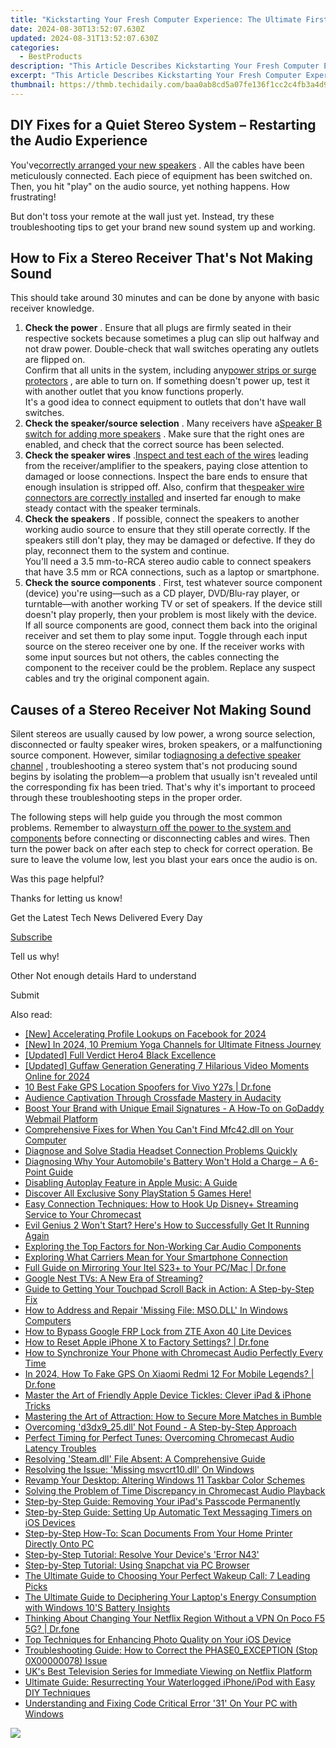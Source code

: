 ```yaml
---
title: "Kickstarting Your Fresh Computer Experience: The Ultimate First Five Tasks"
date: 2024-08-30T13:52:07.630Z
updated: 2024-08-31T13:52:07.630Z
categories:
  - BestProducts
description: "This Article Describes Kickstarting Your Fresh Computer Experience: The Ultimate First Five Tasks"
excerpt: "This Article Describes Kickstarting Your Fresh Computer Experience: The Ultimate First Five Tasks"
thumbnail: https://thmb.techidaily.com/baa0ab8cd5a07fe136f1cc2c4fb3a4d9f403c6961da236a4542ceaa49684d0f3.jpg
---
```


## DIY Fixes for a Quiet Stereo System – Restarting the Audio Experience
 You've[correctly arranged your new speakers](https://www.lifewire.com/placing-speakers-correctly-3134857) . All the cables have been meticulously connected. Each piece of equipment has been switched on. Then, you hit "play" on the audio source, yet nothing happens. How frustrating!

 But don't toss your remote at the wall just yet. Instead, try these troubleshooting tips to get your brand new sound system up and working.

## How to Fix a Stereo Receiver That's Not Making Sound

 This should take around 30 minutes and can be done by anyone with basic receiver knowledge.

1. **Check the power** . Ensure that all plugs are firmly seated in their respective sockets because sometimes a plug can slip out halfway and not draw power. Double-check that wall switches operating any outlets are flipped on.  
 Confirm that all units in the system, including any[power strips or surge protectors](https://www.lifewire.com/surge-protectors-4145796) , are able to turn on. If something doesn't power up, test it with another outlet that you know functions properly.  
 It's a good idea to connect equipment to outlets that don't have wall switches.
2. **Check the speaker/source selection** . Many receivers have a[Speaker B switch for adding more speakers](https://www.lifewire.com/benefits-of-adding-speakers-using-b-switch-3134657) . Make sure that the right ones are enabled, and check that the correct source has been selected.
3. **Check the speaker wires** .[Inspect and test each of the wires](https://www.lifewire.com/quickly-test-speaker-connections-3135135) leading from the receiver/amplifier to the speakers, paying close attention to damaged or loose connections. Inspect the bare ends to ensure that enough insulation is stripped off. Also, confirm that the[speaker wire connectors are correctly installed](https://www.lifewire.com/choose-different-speakerwire-connectors-4135435) and inserted far enough to make steady contact with the speaker terminals.
4. **Check the speakers** . If possible, connect the speakers to another working audio source to ensure that they still operate correctly. If the speakers still don't play, they may be damaged or defective. If they do play, reconnect them to the system and continue.  
 You'll need a 3.5 mm-to-RCA stereo audio cable to connect speakers that have 3.5 mm or RCA connections, such as a laptop or smartphone.
5. **Check the source components** . First, test whatever source component (device) you're using—such as a CD player, DVD/Blu-ray player, or turntable—with another working TV or set of speakers. If the device still doesn't play properly, then your problem is most likely with the device.  
 If all source components are good, connect them back into the original receiver and set them to play some input. Toggle through each input source on the stereo receiver one by one. If the receiver works with some input sources but not others, the cables connecting the component to the receiver could be the problem. Replace any suspect cables and try the original component again.

## Causes of a Stereo Receiver Not Making Sound

 Silent stereos are usually caused by low power, a wrong source selection, disconnected or faulty speaker wires, broken speakers, or a malfunctioning source component. However, similar to[diagnosing a defective speaker channel](https://www.lifewire.com/troubleshoot-speaker-channel-3135138) , troubleshooting a stereo system that's not producing sound begins by isolating the problem—a problem that usually isn't revealed until the corresponding fix has been tried. That's why it's important to proceed through these troubleshooting steps in the proper order.

 The following steps will help guide you through the most common problems. Remember to always[turn off the power to the system and components](https://www.lifewire.com/reboot-your-stereo-3135144) before connecting or disconnecting cables and wires. Then turn the power back on after each step to check for correct operation. Be sure to leave the volume low, lest you blast your ears once the audio is on.

Was this page helpful?

Thanks for letting us know!

 Get the Latest Tech News Delivered Every Day

[Subscribe](https://www.lifewire.com/#)

Tell us why!

 Other  Not enough details  Hard to understand

 Submit

<ins class="adsbygoogle"
     style="display:block"
     data-ad-format="autorelaxed"
     data-ad-client="ca-pub-7571918770474297"
     data-ad-slot="1223367746"></ins>



<ins class="adsbygoogle"
     style="display:block"
     data-ad-client="ca-pub-7571918770474297"
     data-ad-slot="8358498916"
     data-ad-format="auto"
     data-full-width-responsive="true"></ins>

<span class="atpl-alsoreadstyle">Also read:</span>
<div><ul>
<li><a href="https://facebook-video-files.techidaily.com/new-accelerating-profile-lookups-on-facebook-for-2024/"><u>[New] Accelerating Profile Lookups on Facebook for 2024</u></a></li>
<li><a href="https://youtube-webster.techidaily.com/n-2024-10-premium-yoga-channels-for-ultimate-fitness-journey/"><u>[New] In 2024, 10 Premium Yoga Channels for Ultimate Fitness Journey</u></a></li>
<li><a href="https://some-techniques.techidaily.com/updated-full-verdict-hero4-black-excellence/"><u>[Updated] Full Verdict  Hero4 Black Excellence</u></a></li>
<li><a href="https://youtube-zero.techidaily.com/ed-guffaw-generation-generating-7-hilarious-video-moments-online-for-2024/"><u>[Updated] Guffaw Generation  Generating 7 Hilarious Video Moments Online for 2024</u></a></li>
<li><a href="https://location-fake.techidaily.com/10-best-fake-gps-location-spoofers-for-vivo-y27s-drfone-by-drfone-virtual-android/"><u>10 Best Fake GPS Location Spoofers for Vivo Y27s | Dr.fone</u></a></li>
<li><a href="https://extra-information.techidaily.com/audience-captivation-through-crossfade-mastery-in-audacity/"><u>Audience Captivation Through Crossfade Mastery in Audacity</u></a></li>
<li><a href="https://technical-tips.techidaily.com/boost-your-brand-with-unique-email-signatures-a-how-to-on-godaddy-webmail-platform/"><u>Boost Your Brand with Unique Email Signatures - A How-To on GoDaddy Webmail Platform</u></a></li>
<li><a href="https://technical-tips.techidaily.com/comprehensive-fixes-for-when-you-cant-find-mfc42dll-on-your-computer/"><u>Comprehensive Fixes for When You Can't Find Mfc42.dll on Your Computer</u></a></li>
<li><a href="https://technical-tips.techidaily.com/diagnose-and-solve-stadia-headset-connection-problems-quickly/"><u>Diagnose and Solve Stadia Headset Connection Problems Quickly</u></a></li>
<li><a href="https://technical-tips.techidaily.com/diagnosing-why-your-automobiles-battery-wont-hold-a-charge-a-6-point-guide/"><u>Diagnosing Why Your Automobile's Battery Won't Hold a Charge – A 6-Point Guide</u></a></li>
<li><a href="https://technical-tips.techidaily.com/disabling-autoplay-feature-in-apple-music-a-guide/"><u>Disabling Autoplay Feature in Apple Music: A Guide</u></a></li>
<li><a href="https://technical-tips.techidaily.com/discover-all-exclusive-sony-playstation-5-games-here/"><u>Discover All Exclusive Sony PlayStation 5 Games Here!</u></a></li>
<li><a href="https://technical-tips.techidaily.com/easy-connection-techniques-how-to-hook-up-disneyplus-streaming-service-to-your-chromecast/"><u>Easy Connection Techniques: How to Hook Up Disney+ Streaming Service to Your Chromecast</u></a></li>
<li><a href="https://win-answers.techidaily.com/1723010921756-evil-genius-2-wont-start-heres-how-to-successfully-get-it-running-again/"><u>Evil Genius 2 Won't Start? Here's How to Successfully Get It Running Again</u></a></li>
<li><a href="https://technical-tips.techidaily.com/exploring-the-top-factors-for-non-working-car-audio-components/"><u>Exploring the Top Factors for Non-Working Car Audio Components</u></a></li>
<li><a href="https://technical-tips.techidaily.com/exploring-what-carriers-mean-for-your-smartphone-connection/"><u>Exploring What Carriers Mean for Your Smartphone Connection</u></a></li>
<li><a href="https://screen-mirror.techidaily.com/full-guide-on-mirroring-your-itel-s23plus-to-your-pcmac-drfone-by-drfone-android/"><u>Full Guide on Mirroring Your Itel S23+ to Your PC/Mac | Dr.fone</u></a></li>
<li><a href="https://buynow-info.techidaily.com/google-nest-tvs-a-new-era-of-streaming/"><u>Google Nest TVs: A New Era of Streaming?</u></a></li>
<li><a href="https://common-error.techidaily.com/guide-to-getting-your-touchpad-scroll-back-in-action-a-step-by-step-fix/"><u>Guide to Getting Your Touchpad Scroll Back in Action: A Step-by-Step Fix</u></a></li>
<li><a href="https://technical-tips.techidaily.com/how-to-address-and-repair-missing-file-msodll-in-windows-computers/"><u>How to Address and Repair 'Missing File: MSO.DLL' In Windows Computers</u></a></li>
<li><a href="https://bypass-frp.techidaily.com/how-to-bypass-google-frp-lock-from-zte-axon-40-lite-devices-by-drfone-android/"><u>How to Bypass Google FRP Lock from ZTE Axon 40 Lite Devices</u></a></li>
<li><a href="https://techidaily.com/how-to-reset-apple-iphone-x-to-factory-settings-drfone-by-drfone-ios-system-repair-ios-system-repair/"><u>How to Reset Apple iPhone X to Factory Settings? | Dr.fone</u></a></li>
<li><a href="https://technical-tips.techidaily.com/how-to-synchronize-your-phone-with-chromecast-audio-perfectly-every-time/"><u>How to Synchronize Your Phone with Chromecast Audio Perfectly Every Time</u></a></li>
<li><a href="https://review-topics.techidaily.com/in-2024-how-to-fake-gps-on-xiaomi-redmi-12-for-mobile-legends-drfone-by-drfone-virtual-android/"><u>In 2024, How To Fake GPS On Xiaomi Redmi 12 For Mobile Legends? | Dr.fone</u></a></li>
<li><a href="https://technical-tips.techidaily.com/master-the-art-of-friendly-apple-device-tickles-clever-ipad-and-iphone-tricks/"><u>Master the Art of Friendly Apple Device Tickles: Clever iPad & iPhone Tricks</u></a></li>
<li><a href="https://technical-tips.techidaily.com/mastering-the-art-of-attraction-how-to-secure-more-matches-in-bumble/"><u>Mastering the Art of Attraction: How to Secure More Matches in Bumble</u></a></li>
<li><a href="https://technical-tips.techidaily.com/overcoming-d3dx925dll-not-found-a-step-by-step-approach/"><u>Overcoming 'd3dx9_25.dll' Not Found - A Step-by-Step Approach</u></a></li>
<li><a href="https://technical-tips.techidaily.com/perfect-timing-for-perfect-tunes-overcoming-chromecast-audio-latency-troubles/"><u>Perfect Timing for Perfect Tunes: Overcoming Chromecast Audio Latency Troubles</u></a></li>
<li><a href="https://technical-tips.techidaily.com/resolving-steamdll-file-absent-a-comprehensive-guide/"><u>Resolving 'Steam.dll' File Absent: A Comprehensive Guide</u></a></li>
<li><a href="https://technical-tips.techidaily.com/resolving-the-issue-missing-msvcrt10dll-on-windows/"><u>Resolving the Issue: 'Missing msvcrt10.dll' On Windows</u></a></li>
<li><a href="https://technical-tips.techidaily.com/revamp-your-desktop-altering-windows-11-taskbar-color-schemes/"><u>Revamp Your Desktop: Altering Windows 11 Taskbar Color Schemes</u></a></li>
<li><a href="https://technical-tips.techidaily.com/solving-the-problem-of-time-discrepancy-in-chromecast-audio-playback/"><u>Solving the Problem of Time Discrepancy in Chromecast Audio Playback</u></a></li>
<li><a href="https://technical-tips.techidaily.com/step-by-step-guide-removing-your-ipads-passcode-permanently/"><u>Step-by-Step Guide: Removing Your iPad's Passcode Permanently</u></a></li>
<li><a href="https://technical-tips.techidaily.com/step-by-step-guide-setting-up-automatic-text-messaging-timers-on-ios-devices/"><u>Step-by-Step Guide: Setting Up Automatic Text Messaging Timers on iOS Devices</u></a></li>
<li><a href="https://technical-tips.techidaily.com/step-by-step-how-to-scan-documents-from-your-home-printer-directly-onto-pc/"><u>Step-by-Step How-To: Scan Documents From Your Home Printer Directly Onto PC</u></a></li>
<li><a href="https://technical-tips.techidaily.com/step-by-step-tutorial-resolve-your-devices-error-n43/"><u>Step-by-Step Tutorial: Resolve Your Device's 'Error N43'</u></a></li>
<li><a href="https://technical-tips.techidaily.com/step-by-step-tutorial-using-snapchat-via-pc-browser/"><u>Step-by-Step Tutorial: Using Snapchat via PC Browser</u></a></li>
<li><a href="https://technical-tips.techidaily.com/the-ultimate-guide-to-choosing-your-perfect-wakeup-call-7-leading-picks/"><u>The Ultimate Guide to Choosing Your Perfect Wakeup Call: 7 Leading Picks</u></a></li>
<li><a href="https://technical-tips.techidaily.com/the-ultimate-guide-to-deciphering-your-laptops-energy-consumption-with-windows-10s-battery-insights/"><u>The Ultimate Guide to Deciphering Your Laptop's Energy Consumption with Windows 10'S Battery Insights</u></a></li>
<li><a href="https://fake-location.techidaily.com/thinking-about-changing-your-netflix-region-without-a-vpn-on-poco-f5-5g-drfone-by-drfone-virtual-android/"><u>Thinking About Changing Your Netflix Region Without a VPN On Poco F5 5G? | Dr.fone</u></a></li>
<li><a href="https://technical-tips.techidaily.com/top-techniques-for-enhancing-photo-quality-on-your-ios-device/"><u>Top Techniques for Enhancing Photo Quality on Your iOS Device</u></a></li>
<li><a href="https://technical-tips.techidaily.com/troubleshooting-guide-how-to-correct-the-phase0exception-stop-0x00000078-issue/"><u>Troubleshooting Guide: How to Correct the PHASE0_EXCEPTION (Stop 0X00000078) Issue</u></a></li>
<li><a href="https://technical-tips.techidaily.com/uks-best-television-series-for-immediate-viewing-on-netflix-platform/"><u>UK's Best Television Series for Immediate Viewing on Netflix Platform</u></a></li>
<li><a href="https://technical-tips.techidaily.com/ultimate-guide-resurrecting-your-waterlogged-iphoneipod-with-easy-diy-techniques/"><u>Ultimate Guide: Resurrecting Your Waterlogged iPhone/iPod with Easy DIY Techniques</u></a></li>
<li><a href="https://technical-tips.techidaily.com/understanding-and-fixing-code-critical-error-31-on-your-pc-with-windows/"><u>Understanding and Fixing Code Critical Error '31' On Your PC with Windows</u></a></li>
</ul></div>

<!-- affiliate ads begin -->
<a href="https://secure.2checkout.com/order/checkout.php?PRODS=4729320&QTY=1&AFFILIATE=108875&CART=1"><img src="https://secure.avangate.com/images/merchant/f7f07e7dab09533bc71247a5b29a7373/products/2_iDeviceMessageBox.png" border="0"></a>
<!-- affiliate ads end -->